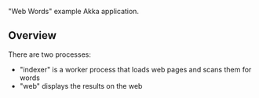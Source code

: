 "Web Words" example Akka application.

## Overview

There are two processes:

 - "indexer" is a worker process that loads web pages and scans them for words
 - "web" displays the results on the web
